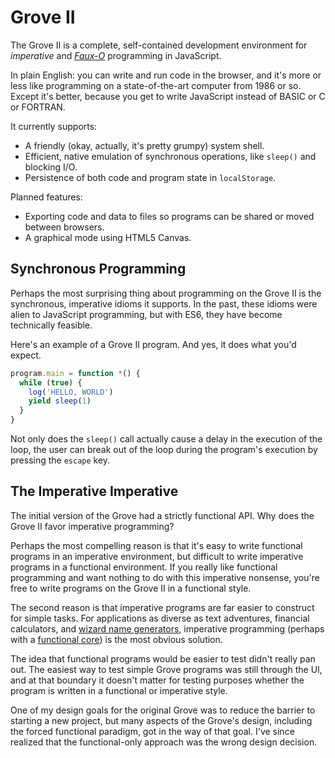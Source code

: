 # Grove II

The Grove II is a complete, self-contained development
environment for *imperative* and [*Faux-O*](https://www.youtube.com/watch?v=yTkzNHF6rMs) programming
in JavaScript.

In plain English: you can write and run code in the browser,
and it's more or less like programming on a state-of-the-art
computer from 1986 or so. Except it's better, because you
get to write JavaScript instead of BASIC or C or FORTRAN.

It currently supports:

- A friendly (okay, actually, it's pretty grumpy) system
  shell.
- Efficient, native emulation of synchronous operations,
  like `sleep()` and blocking I/O.
- Persistence of both code and program state in
  `localStorage`.

Planned features:

- Exporting code and data to files so programs can be
  shared or moved between browsers.
- A graphical mode using HTML5 Canvas.

## Synchronous Programming

Perhaps the most surprising thing about programming on the
Grove II is the synchronous, imperative idioms it supports.
In the past, these idioms were alien to JavaScript
programming, but with ES6, they have become technically
feasible.

Here's an example of a Grove II program. And yes, it
does what you'd expect.

```javascript
program.main = function *() {
  while (true) {
    log('HELLO, WORLD')
    yield sleep(1)
  }
}
```

Not only does the `sleep()` call actually cause a delay
in the execution of the loop, the user can break out of
the loop during the program's execution by pressing the
`escape` key.

## The Imperative Imperative

The initial version of the Grove had a strictly functional
API. Why does the Grove II favor imperative programming?

Perhaps the most compelling reason is that it's easy to
write functional programs in an imperative environment, but
difficult to write imperative programs in a functional
environment. If you really like functional programming and
want nothing to do with this imperative nonsense, you're
free to write programs on the Grove II in a functional
style.

The second reason is that imperative programs are far easier
to construct for simple tasks. For applications as diverse
as text adventures, financial calculators, and
[wizard name generators](https://gist.github.com/benchristel/b447bfcdae6a02a1802319a69a0606f2),
imperative programming (perhaps with a [functional core](https://www.youtube.com/watch?v=yTkzNHF6rMs)) is
the most obvious solution.

The idea that functional programs would be easier to test
didn't really pan out. The easiest way to test simple Grove
programs was still through the UI, and at that boundary it
doesn't matter for testing purposes whether the program is
written in a functional or imperative style.

One of my design goals for the original Grove was to reduce
the barrier to starting a new project, but many aspects of
the Grove's design, including the forced functional
paradigm, got in the way of that goal. I've since realized
that the functional-only approach was the wrong design
decision.
